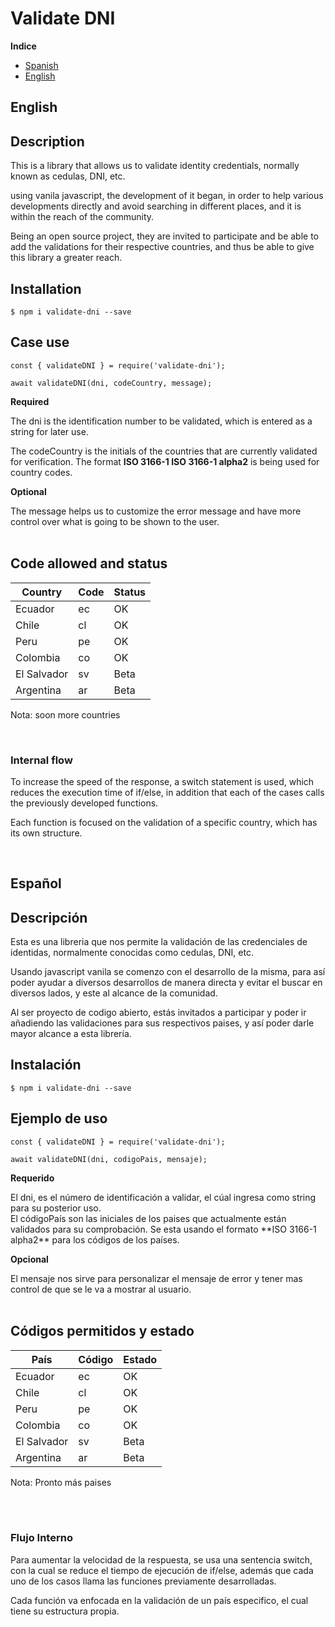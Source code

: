 # Validate DNI
**Indice**
- [Spanish](#español)
- [English](#english)



## English
## Description
This is a library that allows us to validate identity credentials, normally known as cedulas, DNI, etc.

using vanila javascript, the development of it began, in order to help various developments directly and avoid searching in different places, and it is within the reach of the community.

Being an open source project, they are invited to participate and be able to add the validations for their respective countries, and thus be able to give this library a greater reach.


## Installation
````
$ npm i validate-dni --save
````


## Case use

````
const { validateDNI } = require('validate-dni');

await validateDNI(dni, codeCountry, message);
````
 
**Required**
</hr>
The dni is the identification number to be validated, which is entered as a string for later use.

The codeCountry is the initials of the countries that are currently validated for verification. The format **ISO 3166-1 ISO 3166-1
alpha2** is being used for country codes.


**Optional**
</hr>
The message helps us to customize the error message and have more control over what is going to be shown to the user.
</br>
</br>

## Code allowed and status
|Country     | Code       | Status   |
|------------|------------|----------|
|Ecuador     | ec         | OK       |
|Chile       | cl         | OK       |
|Peru        | pe         | OK       |
|Colombia    | co         | OK       |
|El Salvador | sv         | Beta     |
|Argentina   | ar         | Beta     |
Nota: soon more countries

</br>

### Internal flow

To increase the speed of the response, a switch statement is used, which reduces the execution time of if/else, in addition that each of the cases calls the previously developed functions.

Each function is focused on the validation of a specific country, which has its own structure.

</br>
</hr>



## Español
## Descripción
Esta es una libreria que nos permite la validación de las credenciales de identidas, normalmente conocidas como cedulas, DNI, etc.

Usando javascript vanila se comenzo con el desarrollo de la misma, para así poder ayudar a diversos desarrollos de manera directa y evitar el buscar en diversos lados, y este al alcance de la comunidad.

Al ser proyecto de codigo abierto, estás invitados a participar y poder ir añadiendo las validaciones para sus respectivos paises, y así poder darle mayor alcance a esta librería.

## Instalación
````
$ npm i validate-dni --save
````


## Ejemplo de uso

````
const { validateDNI } = require('validate-dni');

await validateDNI(dni, codigoPais, mensaje);
````
 
**Requerido**
</hr>
El dni, es el número de identificación a validar, el cúal ingresa como string para su posterior uso.

</br>
El códigoPaís son las iniciales de los paises que actualmente están validados para su comprobación. Se esta usando el formato **ISO 3166-1
alpha2** para los códigos de los países.


</br>

**Opcional**
</hr>
El mensaje nos sirve para personalizar el mensaje de error y tener mas control de que se le va a mostrar al usuario.

</br>
</br>

## Códigos permitidos y estado
|País        | Código     | Estado   |
|------------|------------|----------|
|Ecuador     | ec         | OK       |
|Chile       | cl         | OK       |
|Peru        | pe         | OK       |
|Colombia    | co         | OK       |
|El Salvador | sv         | Beta     |
|Argentina   | ar         | Beta     |
Nota: Pronto más paises

</br>
</br>

### Flujo Interno

Para aumentar la velocidad de la respuesta, se usa una sentencia switch, con la cual se reduce el tiempo de ejecución de if/else, además que cada uno de los casos llama las funciones previamente desarrolladas.

Cada función va enfocada en la validación de un país especifico, el cual tiene su estructura propia.

